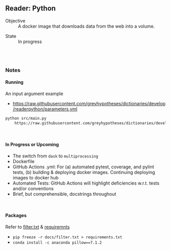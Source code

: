 ## Reader: Python

<dl>
    <dt>Objective</dt>
    <dd>A docker image that downloads data from the web into a volume. </dd>
</dl>

<dl>
    <dt>State</dt>
    <dd>In progress</dd>
</dl>

<br>
<br>

### Notes

#### Running
An input argument example
* https://raw.githubusercontent.com/greyhypotheses/dictionaries/develop/readerpython/parameters.yml

````bash
python src/main.py 
    https://raw.githubusercontent.com/greyhypotheses/dictionaries/develop/readerpython/parameters.yml
````

<br>

#### In Progress or Upcoming

* The switch from `dask` to `multiprocessing`
* Dockerfile
* GitHub Actions .yml: For (a) automated pytest, coverage, and pylint tests, (b) building & deploying docker images.  Continuing deploying images to docker hub
* Automated Tests: GitHub Actions will highlight deficiencies w.r.t. tests and/or conventions
* Brief, but comprehensible, docstrings throughout

<br>

#### Packages

Refer to [filter.txt](./docs/filter.txt) & [requiremnts](requirements.txt)

* `pip freeze -r docs/filter.txt > requirements.txt`
* `conda install -c anaconda pillow==7.1.2`
